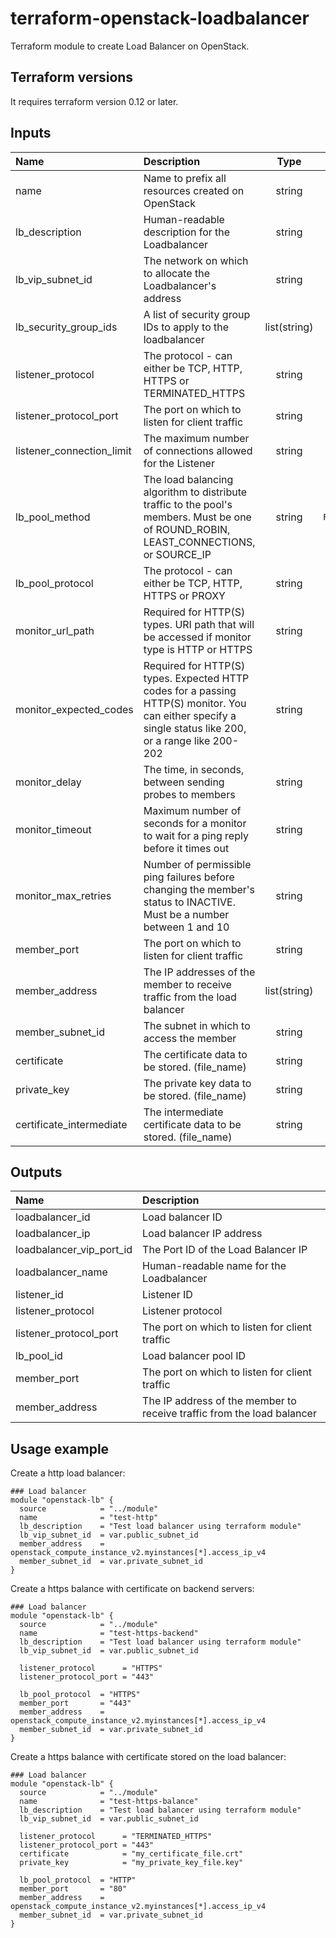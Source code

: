 # terraform-openstack-loadbalancer

Terraform module to create Load Balancer on OpenStack.

## Terraform versions

It requires terraform version 0.12 or later.

## Inputs

| Name | Description | Type | Default | Required |
|:-----|:------------|:----:|:-------:|:--------:|
|name  | Name to prefix all resources created on OpenStack | string | - | **yes** |
|lb_description  | Human-readable description for the Loadbalancer | string | `-` | no |
|lb_vip_subnet_id  | The network on which to allocate the Loadbalancer's address | string | - | **yes** |
|lb_security_group_ids  | A list of security group IDs to apply to the loadbalancer | list(string) | `[]` | no |
|listener_protocol  | The protocol - can either be TCP, HTTP, HTTPS or TERMINATED_HTTPS | string | `HTTP` | no |
|listener_protocol_port  | The port on which to listen for client traffic | string | `80` | no |
|listener_connection_limit  | The maximum number of connections allowed for the Listener | string | `-1` | no |
|lb_pool_method  | The load balancing algorithm to distribute traffic to the pool's members. Must be one of ROUND_ROBIN, LEAST_CONNECTIONS, or SOURCE_IP | string | `ROUND_ROBIN` | no |
|lb_pool_protocol  | The protocol - can either be TCP, HTTP, HTTPS or PROXY | string | `HTTP` | no |
|monitor_url_path  | Required for HTTP(S) types. URI path that will be accessed if monitor type is HTTP or HTTPS | string | `/` | no |
|monitor_expected_codes  | Required for HTTP(S) types. Expected HTTP codes for a passing HTTP(S) monitor. You can either specify a single status like 200, or a range like 200-202 | string | `200` | no |
|monitor_delay  | The time, in seconds, between sending probes to members | string | `20` | no |
|monitor_timeout  | Maximum number of seconds for a monitor to wait for a ping reply before it times out | string | `10` | no |
|monitor_max_retries  | Number of permissible ping failures before changing the member's status to INACTIVE. Must be a number between 1 and 10 | string | `5` | no |
|member_port  | The port on which to listen for client traffic | string | `80` | no |
|member_address  | The IP addresses of the member to receive traffic from the load balancer | list(string) | - | **yes** |
|member_subnet_id  | The subnet in which to access the member | string | `-` | no |
|certificate  | The certificate data to be stored. (file_name) | string | `-` | no |
|private_key  | The private key data to be stored. (file_name) | string | `-` | no |
|certificate_intermediate  | The intermediate certificate data to be stored. (file_name) | string | `-` | no |


## Outputs

| Name | Description |
|:-----|:------------|
| loadbalancer_id | Load balancer ID |
| loadbalancer_ip | Load balancer IP address |
| loadbalancer_vip_port_id | The Port ID of the Load Balancer IP |
| loadbalancer_name | Human-readable name for the Loadbalancer |
| listener_id | Listener ID |
| listener_protocol | Listener protocol |
| listener_protocol_port | The port on which to listen for client traffic |
| lb_pool_id | Load balancer pool ID |
| member_port | The port on which to listen for client traffic |
| member_address | The IP address of the member to receive traffic from the load balancer |


## Usage example

Create a http load balancer:

```hcl
### Load balancer
module "openstack-lb" {
  source            = "../module"
  name              = "test-http"
  lb_description    = "Test load balancer using terraform module"
  lb_vip_subnet_id  = var.public_subnet_id
  member_address    = openstack_compute_instance_v2.myinstances[*].access_ip_v4
  member_subnet_id  = var.private_subnet_id
}
```

Create a https balance with certificate on backend servers:

```hcl
### Load balancer
module "openstack-lb" {
  source            = "../module"
  name              = "test-https-backend"
  lb_description    = "Test load balancer using terraform module"
  lb_vip_subnet_id  = var.public_subnet_id

  listener_protocol      = "HTTPS"
  listener_protocol_port = "443"

  lb_pool_protocol  = "HTTPS"
  member_port       = "443"
  member_address    = openstack_compute_instance_v2.myinstances[*].access_ip_v4
  member_subnet_id  = var.private_subnet_id
}
```

Create a https balance with certificate stored on the load balancer:

```hcl
### Load balancer
module "openstack-lb" {
  source            = "../module"
  name              = "test-https-balance"
  lb_description    = "Test load balancer using terraform module"
  lb_vip_subnet_id  = var.public_subnet_id

  listener_protocol      = "TERMINATED_HTTPS"
  listener_protocol_port = "443"
  certificate            = "my_certificate_file.crt"
  private_key            = "my_private_key_file.key"

  lb_pool_protocol  = "HTTP"
  member_port       = "80"
  member_address    = openstack_compute_instance_v2.myinstances[*].access_ip_v4
  member_subnet_id  = var.private_subnet_id
}
```
